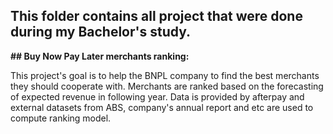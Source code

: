 ## This folder contains all project that were done during my Bachelor's study. 

**## Buy Now Pay Later merchants ranking:**

This project's goal is to help the BNPL company to find the best merchants they should cooperate with. Merchants are ranked based on the forecasting of expected revenue in following year. Data is provided by afterpay and external datasets from ABS, company's annual report and etc are used to compute ranking model. 
